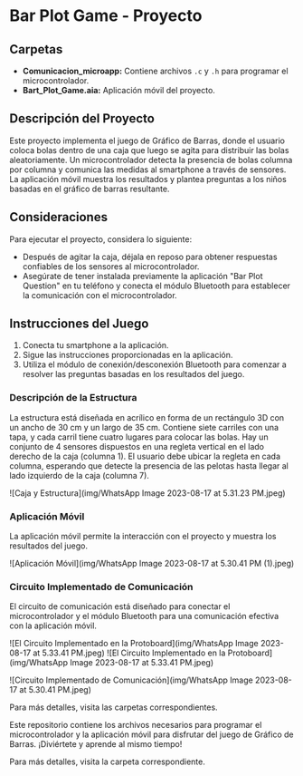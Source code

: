 # Bar Plot Game - Proyecto

## Carpetas

- **Comunicacion_microapp:** Contiene archivos `.c` y `.h` para programar el microcontrolador.
- **Bart_Plot_Game.aia:** Aplicación móvil del proyecto.

## Descripción del Proyecto

Este proyecto implementa el juego de Gráfico de Barras, donde el usuario coloca bolas dentro de una caja que luego se agita para distribuir las bolas aleatoriamente. Un microcontrolador detecta la presencia de bolas columna por columna y comunica las medidas al smartphone a través de sensores. La aplicación móvil muestra los resultados y plantea preguntas a los niños basadas en el gráfico de barras resultante.

## Consideraciones

Para ejecutar el proyecto, considera lo siguiente:

- Después de agitar la caja, déjala en reposo para obtener respuestas confiables de los sensores al microcontrolador.
- Asegúrate de tener instalada previamente la aplicación "Bar Plot Question" en tu teléfono y conecta el módulo Bluetooth para establecer la comunicación con el microcontrolador.

## Instrucciones del Juego

1. Conecta tu smartphone a la aplicación.
2. Sigue las instrucciones proporcionadas en la aplicación.
3. Utiliza el módulo de conexión/desconexión Bluetooth para comenzar a resolver las preguntas basadas en los resultados del juego.

### Descripción de la Estructura

La estructura está diseñada en acrílico en forma de un rectángulo 3D con un ancho de 30 cm y un largo de 35 cm. Contiene siete carriles con una tapa, y cada carril tiene cuatro lugares para colocar las bolas. Hay un conjunto de 4 sensores dispuestos en una regleta vertical en el lado derecho de la caja (columna 1). El usuario debe ubicar la regleta en cada columna, esperando que detecte la presencia de las pelotas hasta llegar al lado izquierdo de la caja (columna 7).

![Caja y Estructura](img/WhatsApp Image 2023-08-17 at 5.31.23 PM.jpeg)

### Aplicación Móvil

La aplicación móvil permite la interacción con el proyecto y muestra los resultados del juego.

![Aplicación Móvil](img/WhatsApp Image 2023-08-17 at 5.30.41 PM (1).jpeg)

### Circuito Implementado de Comunicación

El circuito de comunicación está diseñado para conectar el microcontrolador y el módulo Bluetooth para una comunicación efectiva con la aplicación móvil.

![El Circuito Implementado en la Protoboard](img/WhatsApp Image 2023-08-17 at 5.33.41 PM.jpeg)
![El Circuito Implementado en la Protoboard](img/WhatsApp Image 2023-08-17 at 5.33.41 PM.jpeg)

![Circuito Implementado de Comunicación](img/WhatsApp Image 2023-08-17 at 5.30.41 PM.jpeg)

Para más detalles, visita las carpetas correspondientes.

Este repositorio contiene los archivos necesarios para programar el microcontrolador y la aplicación móvil para disfrutar del juego de Gráfico de Barras. ¡Diviértete y aprende al mismo tiempo!

Para más detalles, visita la carpeta correspondiente.
